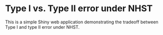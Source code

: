 Type I vs. Type II error under NHST
========================================================

This is a simple Shiny web application demonstrating the tradeoff between Type I and type II error under NHST.

